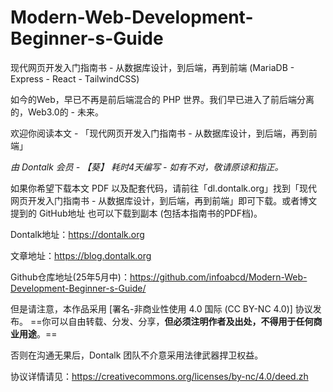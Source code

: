 # Modern-Web-Development-Beginner-s-Guide
现代网页开发入门指南书 - 从数据库设计，到后端，再到前端
(MariaDB - Express - React - TailwindCSS)

如今的Web，早已不再是前后端混合的 PHP 世界。我们早已进入了前后端分离的，Web3.0的 - 未来。

欢迎你阅读本文 - 「现代网页开发入门指南书 - 从数据库设计，到后端，再到前端」

*由 Dontalk 会员 - 【葵】 耗时4天编写 - 如有不对，敬请原谅和指正。*

如果你希望下载本文 PDF 以及配套代码，请前往「dl.dontalk.org」找到「现代网页开发入门指南书 - 从数据库设计，到后端，再到前端」即可下载。或者博文提到的 GitHub地址 也可以下载到副本 (包括本指南书的PDF档)。

Dontalk地址：https://dontalk.org

文章地址：https://blog.dontalk.org

Github仓库地址(25年5月中)：https://github.com/infoabcd/Modern-Web-Development-Beginner-s-Guide/

但是请注意，本作品采用 [署名-非商业性使用 4.0 国际 (CC BY-NC 4.0)] 协议发布。
==你可以自由转载、分发、分享，**但必须注明作者及出处，不得用于任何商业用途**。==

否则在沟通无果后，Dontalk 团队不介意采用法律武器捍卫权益。

协议详情请见：https://creativecommons.org/licenses/by-nc/4.0/deed.zh
